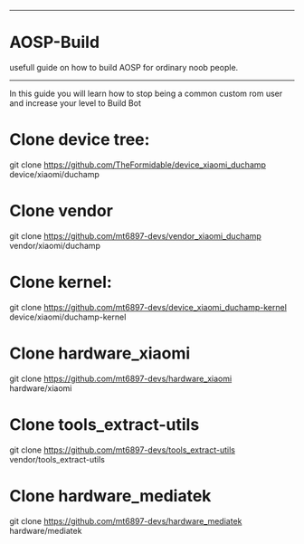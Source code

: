 ____________________________________________________________________
# AOSP-Build
usefull guide on how to build AOSP for ordinary noob people.
____________________________________________________________________

In this guide you will learn how to stop being a common custom rom user and increase your level to Build Bot

# Clone device tree:
git clone https://github.com/TheFormidable/device_xiaomi_duchamp device/xiaomi/duchamp

# Clone vendor
git clone https://github.com/mt6897-devs/vendor_xiaomi_duchamp vendor/xiaomi/duchamp

# Clone kernel:
git clone https://github.com/mt6897-devs/device_xiaomi_duchamp-kernel device/xiaomi/duchamp-kernel

# Clone hardware_xiaomi
git clone https://github.com/mt6897-devs/hardware_xiaomi hardware/xiaomi

# Clone tools_extract-utils
git clone https://github.com/mt6897-devs/tools_extract-utils vendor/tools_extract-utils

# Clone hardware_mediatek
git clone https://github.com/mt6897-devs/hardware_mediatek hardware/mediatek

